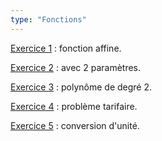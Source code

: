 ```yaml
---
type: "Fonctions"
---
```

[Exercice 1](exercices/fonctions/fonction-01.html) : fonction affine.

[Exercice 2](exercices/fonctions/fonction-02.html) : avec 2 paramètres.

[Exercice 3](exercices/fonctions/fonction-03.html) : polynôme de degré 2.

[Exercice 4](exercices/fonctions/fonction-04.html) : problème tarifaire.

[Exercice 5](exercices/fonctions/fonction-05.html) : conversion d'unité.
